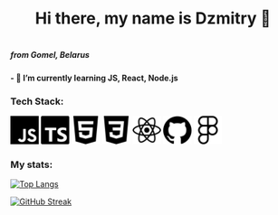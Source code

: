<h1 align="center">Hi there, my name is Dzmitry  👋<h1>
<h5 > from Gomel, Belarus <h5>
<h4>- 🌱 I’m currently learning JS, React, Node.js</h4>
<h3> Tech Stack: </h3>

<div display="flex">
<img height="50" bacground-color="white" src='/assets/icons/javascript.svg'>
<img height="50" bacground-color="white" src='/assets/icons/typescript.svg'>
<img height="50" bacground-color="white" src='/assets/icons/html5.svg'>
<img height="50" bacground-color="white" src='/assets/icons/css3.svg'>
<img height="50" bacground-color="white" src='/assets/icons/react.svg'>
<img height="50" bacground-color="white" src='/assets/icons/github.svg'>
<img height="50" bacground-color="white" src='/assets/icons/figma.svg'>
</div>

<h3>My stats:</h3>

<div>

[![Top Langs](https://github-readme-stats.vercel.app/api/top-langs/?username=Maltsau&layout=compact)](https://github.com/anuraghazra/github-readme-stats)

</div>
<div>

<!-- [![Anurag's GitHub stats](https://github-readme-stats.vercel.app/api?username=Maltsau)](https://github.com/anuraghazra/github-readme-stats) -->

[![GitHub Streak](https://github-readme-streak-stats.herokuapp.com/?user=Maltsau)](https://git.io/streak-stats)

</div>
